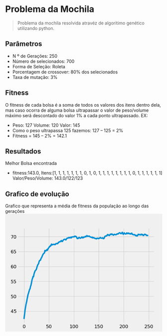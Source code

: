 # Problema da Mochila

> Problema da mochila resolvida atravéz de algoritimo genético utilizando python.

## Parâmetros
- N º de Gerações: 250
- Número de selecionados: 700
- Forma de Seleção: Roleta
- Porcentagem de crossover: 80% dos selecionados
- Taxa de mutação: 3%

## Fitness
O fitness de cada bolsa é a soma de todos os valores dos itens dentro dela, mas caso ocorra de alguma bolsa ultrapassar o valor de peso/volume máximo será descontado do valor 1% a cada ponto ultrapassado. EX:
- Peso: 127  Volume: 120 Valor: 145
- Como o peso ultrapassa 125 fazemos: 127 – 125 = 2%
- Fitness = 145 – 2% = 142.1

## Resultados
Melhor Bolsa encontrada
- fitness:143.0, Itens:[1, 1, 1, 1, 1, 1, 1, 0, 1, 0, 1, 1, 1, 1, 1, 1, 1, 1, 0, 1, 1, 1, 1, 1, 1] Valor/Peso/Volume: 143.0/122/123

## Grafico de evolução
 Grafico que representa a média de fitness da população ao longo das gerações
![](epoca.png)
